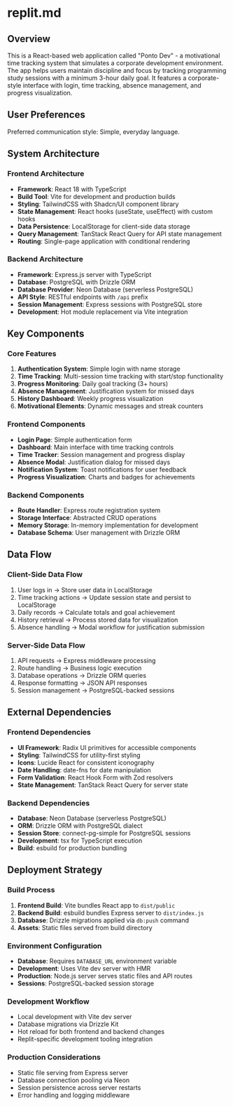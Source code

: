 # replit.md

## Overview

This is a React-based web application called "Ponto Dev" - a motivational time tracking system that simulates a corporate development environment. The app helps users maintain discipline and focus by tracking programming study sessions with a minimum 3-hour daily goal. It features a corporate-style interface with login, time tracking, absence management, and progress visualization.

## User Preferences

Preferred communication style: Simple, everyday language.

## System Architecture

### Frontend Architecture
- **Framework**: React 18 with TypeScript
- **Build Tool**: Vite for development and production builds
- **Styling**: TailwindCSS with Shadcn/UI component library
- **State Management**: React hooks (useState, useEffect) with custom hooks
- **Data Persistence**: LocalStorage for client-side data storage
- **Query Management**: TanStack React Query for API state management
- **Routing**: Single-page application with conditional rendering

### Backend Architecture
- **Framework**: Express.js server with TypeScript
- **Database**: PostgreSQL with Drizzle ORM
- **Database Provider**: Neon Database (serverless PostgreSQL)
- **API Style**: RESTful endpoints with `/api` prefix
- **Session Management**: Express sessions with PostgreSQL store
- **Development**: Hot module replacement via Vite integration

## Key Components

### Core Features
1. **Authentication System**: Simple login with name storage
2. **Time Tracking**: Multi-session time tracking with start/stop functionality
3. **Progress Monitoring**: Daily goal tracking (3+ hours)
4. **Absence Management**: Justification system for missed days
5. **History Dashboard**: Weekly progress visualization
6. **Motivational Elements**: Dynamic messages and streak counters

### Frontend Components
- **Login Page**: Simple authentication form
- **Dashboard**: Main interface with time tracking controls
- **Time Tracker**: Session management and progress display
- **Absence Modal**: Justification dialog for missed days
- **Notification System**: Toast notifications for user feedback
- **Progress Visualization**: Charts and badges for achievements

### Backend Components
- **Route Handler**: Express route registration system
- **Storage Interface**: Abstracted CRUD operations
- **Memory Storage**: In-memory implementation for development
- **Database Schema**: User management with Drizzle ORM

## Data Flow

### Client-Side Data Flow
1. User logs in → Store user data in LocalStorage
2. Time tracking actions → Update session state and persist to LocalStorage
3. Daily records → Calculate totals and goal achievement
4. History retrieval → Process stored data for visualization
5. Absence handling → Modal workflow for justification submission

### Server-Side Data Flow
1. API requests → Express middleware processing
2. Route handling → Business logic execution
3. Database operations → Drizzle ORM queries
4. Response formatting → JSON API responses
5. Session management → PostgreSQL-backed sessions

## External Dependencies

### Frontend Dependencies
- **UI Framework**: Radix UI primitives for accessible components
- **Styling**: TailwindCSS for utility-first styling
- **Icons**: Lucide React for consistent iconography
- **Date Handling**: date-fns for date manipulation
- **Form Validation**: React Hook Form with Zod resolvers
- **State Management**: TanStack React Query for server state

### Backend Dependencies
- **Database**: Neon Database (serverless PostgreSQL)
- **ORM**: Drizzle ORM with PostgreSQL dialect
- **Session Store**: connect-pg-simple for PostgreSQL sessions
- **Development**: tsx for TypeScript execution
- **Build**: esbuild for production bundling

## Deployment Strategy

### Build Process
1. **Frontend Build**: Vite bundles React app to `dist/public`
2. **Backend Build**: esbuild bundles Express server to `dist/index.js`
3. **Database**: Drizzle migrations applied via `db:push` command
4. **Assets**: Static files served from build directory

### Environment Configuration
- **Database**: Requires `DATABASE_URL` environment variable
- **Development**: Uses Vite dev server with HMR
- **Production**: Node.js server serves static files and API routes
- **Sessions**: PostgreSQL-backed session storage

### Development Workflow
- Local development with Vite dev server
- Database migrations via Drizzle Kit
- Hot reload for both frontend and backend changes
- Replit-specific development tooling integration

### Production Considerations
- Static file serving from Express server
- Database connection pooling via Neon
- Session persistence across server restarts
- Error handling and logging middleware